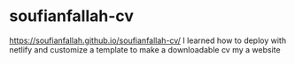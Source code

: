 # soufianfallah-cv
https://soufianfallah.github.io/soufianfallah-cv/
I learned how to deploy with netlify and customize a template to make a downloadable cv my a website

